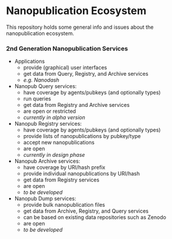 # Nanopublication Ecosystem

This repository holds some general info and issues about the nanopublication ecosystem.

### 2nd Generation Nanopublication Services

- Applications
  - provide (graphical) user interfaces
  - get data from Query, Registry, and Archive services
  - _e.g. Nanodash_
- Nanopub Query services:
  - have coverage by agents/pubkeys (and optionally types)
  - run queries
  - get data from Registry and Archive services
  - are open or restricted
  - _currently in alpha version_
- Nanopub Registry services:
  - have coverage by agents/pubkeys (and optionally types)
  - provide lists of nanopublications by pubkey/type
  - accept new nanopublications
  - are open
  - _currently in design phase_
- Nanopub Archive services:
  - have coverage by URI/hash prefix
  - provide individual nanopublications by URI/hash
  - get data from Registry services
  - are open
  - _to be developed_
- Nanopub Dump services:
  - provide bulk nanopublication files
  - get data from Archive, Registry, and Query services
  - can be based on existing data repositories such as Zenodo
  - are open
  - _to be developed_
